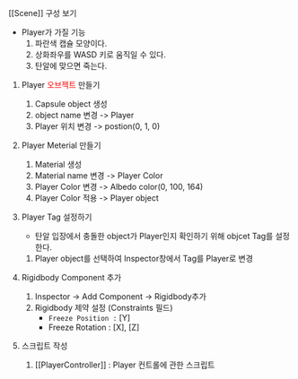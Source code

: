 [[Scene]] 구성 보기

- Player가 가질 기능
    1. 파란색 캡슐 모양이다.
    2. 상화좌우를 WASD 키로 움직일 수 있다.
    3. 탄알에 맞으면 죽는다.

1. Player <span style= "color: red;">오브젝트</span> 만들기
    1. Capsule object 생성
    2. object name 변경 -> Player
    3. Player 위치 변경 -> postion(0, 1, 0)

2. Player Meterial 만들기
    1. Material 생성
    2. Material name 변경 -> Player Color
    3. Player Color 변경 -> Albedo color(0, 100, 164)
    4. Player Color 적용 -> Player object

3. Player Tag 설정하기
    - 탄알 입장에서 충돌한 object가 Player인지 확인하기 위해 objcet Tag를 설정한다.
    1. Player object를 선택하여 Inspector창에서 Tag를 Player로 변경

4. Rigidbody Component 추가
    1. Inspector -> Add Component -> Rigidbody추가
    2. Rigidbody 제약 설정 (Constraints 필드)
        - `Freeze Position :` [Y]
        - Freeze Rotation : [X], [Z]

5. 스크립트 작성
    1. [[PlayerController]] : Player 컨트롤에 관한 스크립트